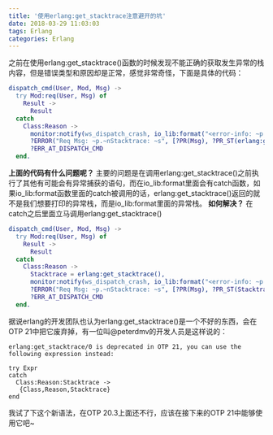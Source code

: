 ```yaml
---
title: '使用erlang:get_stacktrace注意避开的坑'
date: 2018-03-29 11:03:03
tags: Erlang
categories: Erlang
---
```

之前在使用erlang:get_stacktrace()函数的时候发现不能正确的获取发生异常的栈内容，但是错误类型和原因却是正常，感觉非常奇怪，下面是具体的代码：
``` erlang
dispatch_cmd(User, Mod, Msg) ->
  try Mod:req(User, Msg) of
    Result ->
      Result
  catch
    Class:Reason ->
      monitor:notify(ws_dispatch_crash, io_lib:format("<error-info: ~p:req ~p:~p>", [Mod, Class, Reason])),
      ?ERROR("Req Msg: ~p.~nStacktrace: ~s", [?PR(Msg), ?PR_ST(erlang:get_stacktrace(), {Class, Reason})]),
      ?ERR_AT_DISPATCH_CMD
  end.
```
**上面的代码有什么问题呢？**
主要的问题是在调用erlang:get_stacktrace()之前执行了其他有可能会有异常捕获的语句，而在io_lib:format里面会有catch函数，如果io_lib:format函数里面的catch被调用的话，erlang:get_stacktrace()返回的就不是我们想要打印的异常栈，而是io_lib:format里面的异常栈。
**如何解决？**
在catch之后里面立马调用erlang:get_stacktrace()
``` erlang
dispatch_cmd(User, Mod, Msg) ->
  try Mod:req(User, Msg) of
    Result ->
      Result
  catch
    Class:Reason ->
      Stacktrace = erlang:get_stacktrace(),
      monitor:notify(ws_dispatch_crash, io_lib:format("<error-info: ~p:req ~p:~p>", [Mod, Class, Reason])),
      ?ERROR("Req Msg: ~p.~nStacktrace: ~s", [?PR(Msg), ?PR_ST(Stacktrace, {Class, Reason})]),
      ?ERR_AT_DISPATCH_CMD
  end.
```
据说erlang的开发团队也认为erlang:get_stacktrace()是一个不好的东西，会在OTP 21中把它废弃掉，有一位叫@peterdmv的开发人员是这样说的：
``` eralng
erlang:get_stacktrace/0 is deprecated in OTP 21, you can use the following expression instead:

try Expr
catch
  Class:Reason:Stacktrace ->
   {Class,Reason,Stacktrace}
end
```
我试了下这个新语法，在OTP 20.3上面还不行，应该在接下来的OTP 21中能够使用它吧~